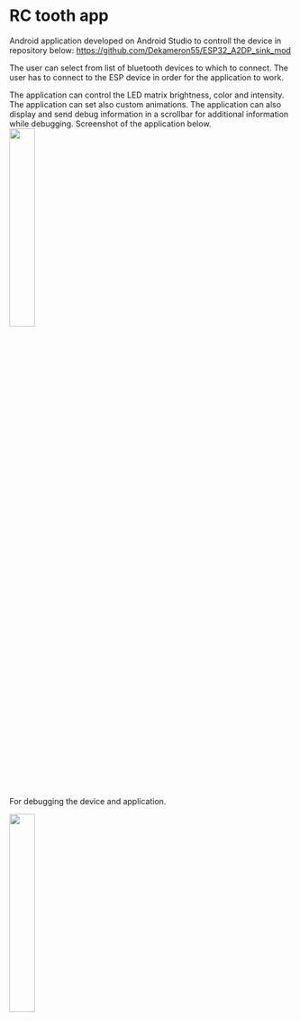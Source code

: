 

RC tooth app
======================

Android application developed on Android Studio to controll the device in repository below:
https://github.com/Dekameron55/ESP32_A2DP_sink_mod

The user can select from list of bluetooth devices to which to connect.
The user has to connect to the ESP device in order for the application to work.

The application can control the LED matrix brightness, color and intensity.
The application can set also custom animations.
The application can also display and send debug information in a scrollbar for additional information while debugging.
Screenshot of the application below.
<img src="https://github.com/Dekameron55/RC_tooth/blob/main/Photo2.png" width=30% height=30%>

For debugging the device and application.

<img src="https://github.com/Dekameron55/RC_tooth/blob/main/photo.png" width=30% height=30%>
